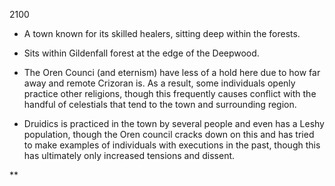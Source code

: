 2100

- A town known for its skilled healers, sitting deep within the forests.
    
- Sits within Gildenfall forest at the edge of the Deepwood.
    
- The Oren Counci (and eternism) have less of a hold here due to how far away and remote Crizoran is. As a result, some individuals openly practice other religions, though this frequently causes conflict with the handful of celestials that tend to the town and surrounding region.
    
- Druidics is practiced in the town by several people and even has a Leshy population, though the Oren council cracks down on this and has tried to make examples of individuals with executions in the past, though this has ultimately only increased tensions and dissent.
    

**